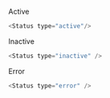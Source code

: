 Active

```js
<Status type="active"/>
```

Inactive

```js
<Status type="inactive" />
```

Error

```js
<Status type="error" />
```

